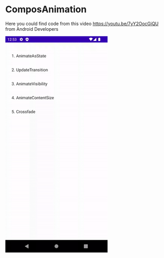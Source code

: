 # ComposAnimation

Here you could find code from this video https://youtu.be/7yY2OocGiQU from Android Developers

![target](https://github.com/Shakenbeer/ComposAnimation/blob/main/demo.gif)
